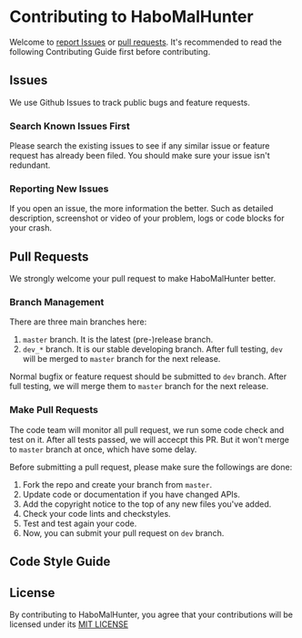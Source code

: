 # Contributing to HaboMalHunter
Welcome to [report Issues](https://github.com/Tencent/HaboMalHunter/issues) or [pull requests](https://github.com/Tencent/HaboMalHunter/pulls). It's recommended to read the following Contributing Guide first before contributing. 

## Issues
We use Github Issues to track public bugs and feature requests.

### Search Known Issues First
Please search the existing issues to see if any similar issue or feature request has already been filed. You should make sure your issue isn't redundant.

### Reporting New Issues
If you open an issue, the more information the better. Such as detailed description, screenshot or video of your problem, logs or code blocks for your crash.

## Pull Requests
We strongly welcome your pull request to make HaboMalHunter better. 

### Branch Management
There are three main branches here:

1. `master` branch. It is the latest (pre-)release branch.
2. `dev_*` branch. It is our stable developing branch. After full testing, `dev` will be merged to `master` branch for the next release.

Normal bugfix or feature request should be submitted to `dev` branch. After full testing, we will merge them to `master` branch for the next release. 

### Make Pull Requests
The code team will monitor all pull request, we run some code check and test on it. After all tests passed, we will accecpt this PR. But it won't merge to `master` branch at once, which have some delay.

Before submitting a pull request, please make sure the followings are done:

1. Fork the repo and create your branch from `master`.
2. Update code or documentation if you have changed APIs.
3. Add the copyright notice to the top of any new files you've added.
4. Check your code lints and checkstyles.
5. Test and test again your code.
6. Now, you can submit your pull request on `dev` branch.

## Code Style Guide

## License
By contributing to HaboMalHunter, you agree that your contributions will be licensed
under its [MIT LICENSE](https://github.com/Tencent/HaboMalHunter/blob/master/LICENSE)